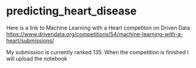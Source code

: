 # predicting_heart_disease

Here is a link to Machine Learning with a Heart competiton on Driven Data
https://www.drivendata.org/competitions/54/machine-learning-with-a-heart/submissions/

My submission is currently ranked 135.
When the competition is finished I will upload the notebook
